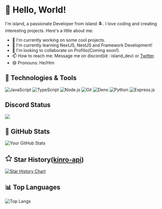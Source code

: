 # 👋 Hello, World! 

I'm island, a passionate Developer from island 🏝. I love coding and creating interesting projects. Here's a little about me:

- 👾 I'm currently working on some cool projects.
- 🌱 I'm currently learning NextJS, NestJS and Framework Development!
- 🤝 I'm looking to collaborate on Profilio(Coming soon!).
- 📫 How to reach me: Message me on discord(id : island_dev) or [Twitter](https://twitter.com/island_0205).
- 😄 Pronouns: He/Him

## 🔧 Technologies & Tools
![JavaScript](https://img.shields.io/badge/-JavaScript-F7DF1E?style=flat-square&logo=javascript&logoColor=black)
![TypeScript](https://img.shields.io/badge/-TypeScript-3178C6?style=flat-square&logo=typescript&logoColor=white)
![Node.js](https://img.shields.io/badge/-Node.js-339933?style=flat-square&logo=node.js&logoColor=white)
![Git](https://img.shields.io/badge/-Git-F05032?style=flat-square&logo=git&logoColor=white)
![Deno](https://img.shields.io/badge/-Deno-000000?style=flat-square&logo=deno&logoColor=white)
![Python](https://img.shields.io/badge/-Python-3776AB?style=flat-square&logo=python&logoColor=white)
![Express.js](https://img.shields.io/badge/-Express.js-000000?style=flat-square&logo=express&logoColor=white)

## Discord Status
<a href="https://discord.com/users/1028941875945684992" align="left">
    <img src="https://lanyard.cnrad.dev/api/1028941875945684992?theme=dark&animated=true&idleMessage=I%27m+developing+Profilio%21+Coming+Soon%21&showDisplayName=true&bg=5f61e0">
</a>
  
## 🚀 GitHub Stats
![Your GitHub Stats](https://github-readme-stats.vercel.app/api?username=island-dev&hide=contribs,stars)

## <svg xmlns="http://www.w3.org/2000/svg" width="24" height="24" viewBox="0 0 24 24" fill="none" stroke="currentColor" stroke-width="2" stroke-linecap="round" stroke-linejoin="round" class="lucide lucide-star"><polygon points="12 2 15.09 8.26 22 9.27 17 14.14 18.18 21.02 12 17.77 5.82 21.02 7 14.14 2 9.27 8.91 8.26 12 2"/></svg> Star History([kinro-api](https://github.com/island-dev/kinro-api/))

[![Star History Chart](https://api.star-history.com/svg?repos=island-dev/kinro-api&type=Date)](https://star-history.com/#island-dev/kinro-api&Date)

## 📊 Top Languages
![Top Langs](https://github-readme-stats.vercel.app/api/top-langs/?username=island-dev&layout=compact&theme=radical)
